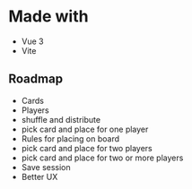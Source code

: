 # Made with
- Vue 3
- Vite
## Roadmap
- Cards
- Players
- shuffle and distribute
- pick card and place for one player
- Rules for placing on board
- pick card and place for two players
- pick card and place for two or more players
- Save session
- Better UX